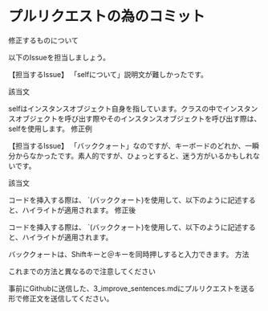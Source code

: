 # プルリクエストの為のコミット

修正するものについて

以下のIssueを担当しましょう。

【担当するIssue】
「selfについて」説明文が難しかったです。

該当文

selfはインスタンスオブジェクト自身を指しています。クラスの中でインスタンスオブジェクトを呼び出す際やそのインスタンスオブジェクトを呼び出す際は、selfを使用します。
修正例

【担当するIssue】
「バッククォート」なのですが、キーボードのどれか、一瞬分からなかったです。素人的ですが、ひょっとすると、迷う方がいるかもしれないです。

該当文

コードを挿入する際は、
\`(バッククォート)を使用して、以下のように記述すると、ハイライトが適用されます。
修正後

コードを挿入する際は、
\`(バッククォート)を使用して、以下のように記述すると、ハイライトが適用されます。

バッククォートは、Shiftキーと＠キーを同時押しすると入力できます。
方法

これまでの方法と異なるので注意してください

事前にGithubに送信した、3_improve_sentences.mdにプルリクエストを送る形で修正文を送信してください。
